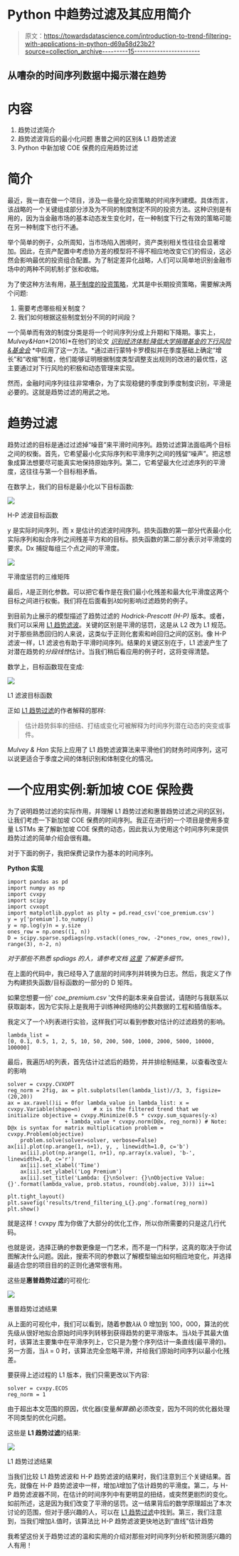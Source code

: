 # Python 中趋势过滤及其应用简介

> 原文：<https://towardsdatascience.com/introduction-to-trend-filtering-with-applications-in-python-d69a58d23b2?source=collection_archive---------15----------------------->

## 从嘈杂的时间序列数据中揭示潜在趋势

# **内容**

1.  趋势过滤简介
2.  趋势滤波背后的最小化问题
    惠普之间的区别& L1 趋势滤波
3.  Python 中新加坡 COE 保费的应用趋势过滤

# **简介**

最近，我一直在做一个项目，涉及一些量化投资策略的时间序列建模。具体而言，该战略的一个关键组成部分涉及为不同的制度制定不同的投资方法。这种识别是有用的，因为当金融市场的基本动态发生变化时，在一种制度下行之有效的策略可能在另一种制度下也行不通。

举个简单的例子，众所周知，当市场陷入困境时，资产类别相关性往往会显著增加。因此，在资产配置中考虑协方差的模型将不得不相应地改变它们的假设，这必然会影响最优的投资组合配置。为了制定差异化战略，人们可以简单地识别金融市场中的两种不同机制:扩张和收缩。

为了使这种方法有用，[基于制度的投资策略](https://www.jpmorgan.com/jpmpdf/1158630464604.pdf)，尤其是中长期投资策略，需要解决两个问题:

1.  需要考虑哪些相关制度？
2.  我们如何根据这些制度划分不同的时间段？

一个简单而有效的制度分类是将一个时间序列分成上升期和下降期。事实上，*Mulvey&Han**(2016)*在他们的论文 [*识别经济体制:降低大学捐赠基金的下行风险&基金会*](https://jpm.pm-research.com/content/43/1/100) *中应用了这一方法。*通过进行蒙特卡罗模拟并在季度基础上确定“增长”和“收缩”制度，他们能够证明根据制度类型调整支出规则的改进的最优性，这主要通过对下行风险的积极和动态管理来实现。

然而，金融时间序列往往非常嘈杂，为了实现稳健的季度到季度制度识别，平滑是必要的。这就是趋势过滤的用武之地。

# **趋势过滤**

趋势过滤的目标是通过过滤掉“噪音”来平滑时间序列。趋势过滤算法面临两个目标之间的权衡。首先，它希望最小化实际序列和平滑序列之间的残留“噪声”。把这想象成算法想要尽可能真实地保持原始序列。第二，它希望最大化过滤序列的平滑度，这往往与第一个目标相矛盾。

在数学上，我们的目标是最小化以下目标函数:

![](img/d3e7a77286e4697c7b3098f99a6cb4bb.png)

H-P 滤波目标函数

y 是实际时间序列，而 x 是估计的滤波时间序列。损失函数的第一部分代表最小化实际序列和拟合序列之间残差平方和的目标。损失函数的第二部分表示对平滑度的要求。Dx 捕捉每组三个点之间的平滑度。

![](img/a71192783e9f6948652612031ad753d6.png)

平滑度惩罚的三维矩阵

最后，𝜆是正则化参数。可以把它看作是在我们最小化残差和最大化平滑度这两个目标之间进行权衡。我们将在后面看到𝜆如何影响过滤趋势的例子。

到目前为止展示的模型描述了趋势过滤的 *Hodrick-Prescott (H-P)* 版本。或者，我们可以采用 [L1 趋势滤波](https://web.stanford.edu/~boyd/papers/pdf/l1_trend_filter.pdf)。关键的区别是平滑的惩罚，这是从 L2 改为 L1 规范。对于那些熟悉回归的人来说，这类似于正则化套索和岭回归之间的区别。像 H-P 滤波一样，L1 滤波也有助于平滑时间序列。结果的关键区别在于，L1 滤波产生了对潜在趋势的*分段线性*估计。当我们稍后看应用的例子时，这将变得清楚。

数学上，目标函数现在变成:

![](img/0d81909b39ab28fc2dbdcf8bbad7d70a.png)

L1 滤波目标函数

正如 [L1 趋势过滤](https://web.stanford.edu/~boyd/papers/pdf/l1_trend_filter.pdf)的作者解释的那样:

> 估计趋势斜率的扭结、打结或变化可被解释为时间序列潜在动态的突变或事件。

*Mulvey & Han* 实际上应用了 L1 趋势滤波算法来平滑他们的财务时间序列，这可以说更适合于季度之间的体制识别和体制变化的情况。

# 一个应用实例:新加坡 COE 保险费

为了说明趋势过滤的实际作用，并理解 L1 趋势过滤和惠普趋势过滤之间的区别，让我们考虑一下新加坡 COE 保费的时间序列。我正在进行的一个项目是使用多变量 LSTMs 来了解新加坡 COE 保费的动态，因此我认为使用这个时间序列来提供趋势过滤的简单介绍会很有趣。

对于下面的例子，我把保费记录作为基本的时间序列。

**Python 实现**

```
import pandas as pd
import numpy as np
import cvxpy 
import scipy
import cvxopt 
import matplotlib.pyplot as plty = pd.read_csv('coe_premium.csv')
y = y['premium'].to_numpy()
y = np.log(y)n = y.size
ones_row = np.ones((1, n))
D = scipy.sparse.spdiags(np.vstack((ones_row, -2*ones_row, ones_row)), range(3), n-2, n)
```

*对于那些不熟悉 spdiags 的人，请参考文档* [*这里*](https://docs.scipy.org/doc/scipy/reference/generated/scipy.sparse.spdiags.html) *了解更多细节。*

在上面的代码中，我已经导入了底层的时间序列并转换为日志。然后，我定义了作为构建损失函数/目标函数的一部分的 D 矩阵。

如果您想要一份' *coe_premium.csv* '文件的副本来亲自尝试，请随时与我联系以获取副本，因为它实际上是我用于训练神经网络的公共数据的工程和插值版本。

我定义了一个𝜆列表进行实验，这样我们可以看到参数对估计的过滤趋势的影响。

```
lambda_list = 
[0, 0.1, 0.5, 1, 2, 5, 10, 50, 200, 500, 1000, 2000, 5000, 10000, 100000]
```

最后，我遍历𝜆的列表，首先估计过滤后的趋势，并并排绘制结果，以查看改变𝜆:的影响

```
solver = cvxpy.CVXOPT
reg_norm = 2fig, ax = plt.subplots(len(lambda_list)//3, 3, figsize=(20,20))
ax = ax.ravel()ii = 0for lambda_value in lambda_list: x = cvxpy.Variable(shape=n)    # x is the filtered trend that we initialize objective = cvxpy.Minimize(0.5 * cvxpy.sum_squares(y-x) 
                  + lambda_value * cvxpy.norm(D@x, reg_norm)) # Note: D@x is syntax for matrix multiplication problem = cvxpy.Problem(objective)
    problem.solve(solver=solver, verbose=False) ax[ii].plot(np.arange(1, n+1), y, , linewidth=1.0, c='b')
    ax[ii].plot(np.arange(1, n+1), np.array(x.value), 'b-', linewidth=1.0, c='r')
    ax[ii].set_xlabel('Time')
    ax[ii].set_ylabel('Log Premium')
    ax[ii].set_title('Lambda: {}\nSolver: {}\nObjective Value: {}'.format(lambda_value, prob.status, round(obj.value, 3))) ii+=1

plt.tight_layout()
plt.savefig('results/trend_filtering_L{}.png'.format(reg_norm))
plt.show()
```

就是这样！cvxpy 库为你做了大部分的优化工作，所以你所需要的只是这几行代码。

也就是说，选择正确的参数更像是一门艺术，而不是一门科学，这真的取决于你试图解决什么问题。因此，搜索不同的参数以了解模型输出如何相应地变化，并选择最适合您的项目目的的正则化通常很有用。

这些是**惠普趋势过滤**的可视化:

![](img/7f6995185933eb7e61de58b94705a554.png)

惠普趋势过滤结果

从上面的可视化中，我们可以看到，随着参数𝜆从 0 增加到 100，000，算法的优先级从很好地拟合原始时间序列转移到获得趋势的更平滑版本。当𝜆处于其最大值时，该算法主要集中在平滑序列上，它只是为整个序列估计一条直线(最平滑的)。另一方面，当𝜆 = 0 时，该算法完全忽略平滑，并给我们原始时间序列以最小化残差。

要获得上述过程的 L1 版本，我们只需更改以下内容:

```
solver = cvxpy.ECOS
reg_norm = 1
```

由于超出本文范围的原因，优化器(变量*解算器*)必须改变，因为不同的优化器处理不同类型的优化问题。

这些是 **L1 趋势过滤**的结果:

![](img/4567351b543bf5f1e180f0a6bfcd325f.png)

L1 趋势过滤结果

当我们比较 L1 趋势滤波和 H-P 趋势滤波的结果时，我们注意到三个关键结果。首先，就像在 H-P 趋势滤波中一样，增加𝜆增加了估计趋势的平滑度。第二，与 H-P 趋势滤波器不同，在估计的时间序列中有更明显的扭结，或突然更剧烈的变化。如前所述，这是因为我们改变了平滑的惩罚。这一结果背后的数学原理超出了本次讨论的范围，但对于感兴趣的人，可以在 [L1 趋势过滤](https://web.stanford.edu/~boyd/papers/pdf/l1_trend_filter.pdf)中找到。第三，我们注意到，当我们增加𝜆.值时，该算法比 H-P 趋势滤波更快地达到“直线”估计趋势

我希望这份关于趋势过滤的温和实用的介绍对那些对时间序列分析和预测感兴趣的人有用！